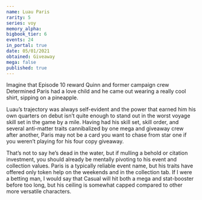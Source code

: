 ```yaml
---
name: Luau Paris
rarity: 5
series: voy
memory_alpha:
bigbook_tier: 6
events: 24
in_portal: true
date: 05/01/2021
obtained: Giveaway
mega: false
published: true
---
```


Imagine that Episode 10 reward Quinn and former campaign crew Determined Paris had a love child and he came out wearing a really cool shirt, sipping on a pineapple.

Luau’s trajectory was always self-evident and the power that earned him his own quarters on debut isn’t quite enough to stand out in the worst voyage skill set in the game by a mile. Having had his skill set, skill order, and several anti-matter traits cannibalized by one mega and giveaway crew after another, Paris may not be a card you want to chase from star one if you weren’t playing for his four copy giveaway.

That’s not to say he’s dead in the water, but if mulling a behold or citation investment, you should already be mentally pivoting to his event and collection values. Paris is a typically reliable event name, but his traits have offered only token help on the weekends and in the collection tab. If I were a betting man, I would say that Casual will hit both a mega and stat-booster before too long, but his ceiling is somewhat capped compared to other more versatile characters.
